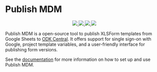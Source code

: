 <!-- omit in toc -->

# Publish MDM

<div align="center">
  <a target="_blank" href="https://github.com/caktus/publish-mdm/blob/main/LICENSE" style="background:none">
    <img src="https://img.shields.io/badge/License-MIT-blue.svg?label=license">
  </a>
  <a target="_blank" href="https://github.com/caktus/publish-mdm/actions/workflows/tests.yaml" style="background:none">
    <img src="https://github.com/caktus/publish-mdm/actions/workflows/tests.yaml/badge.svg?branch=main">
  </a>
  <a target="_blank" href="https://github.com/caktus/publish-mdm/actions/workflows/docker-publish.yml" style="background:none">
    <img src="https://github.com/caktus/publish-mdm/actions/workflows/docker-publish.yml/badge.svg?branch=main">
  </a>
  <a target="_blank" href="https://docs.publishmdm.com/" style="background:none">
    <img src="https://img.shields.io/readthedocs/publish-mdm?logo=read-the-docs&logoColor=white">
  </a>
</div>

Publish MDM is a open-source tool to publish XLSForm templates from Google
Sheets to [ODK Central](https://getodk.org/). It offers support for single
sign-on with Google, project template variables, and a user-friendly interface
for publishing form versions.

See the [documentation](https://docs.publishmdm.com/) for more
information on how to set up and use Publish MDM.
